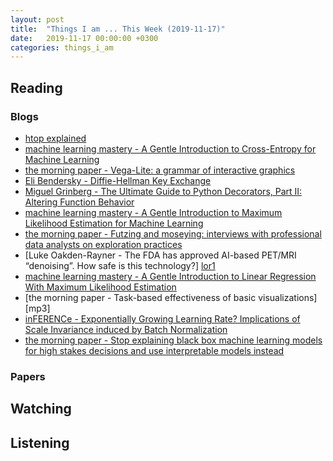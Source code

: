```yaml
---
layout: post
title:  "Things I am ... This Week (2019-11-17)"
date:   2019-11-17 00:00:00 +0300
categories: things_i_am
---
```


<!-- # Things I am ... This Week   -->

## Reading  

### Blogs

- [htop explained][pt1]
- [machine learning mastery - A Gentle Introduction to Cross-Entropy for Machine Learning][mlm1]
- [the morning paper - Vega-Lite: a grammar of interactive graphics][mp1]
- [Eli Bendersky - Diffie-Hellman Key Exchange][eb1]
- [Miguel Grinberg - The Ultimate Guide to Python Decorators, Part II: Altering Function Behavior][mg1]
- [machine learning mastery - A Gentle Introduction to Maximum Likelihood Estimation for Machine Learning][mlm2]
- [the morning paper - Futzing and moseying: interviews with professional data analysts on exploration practices][mp2]
- [Luke Oakden-Rayner - The FDA has approved AI-based PET/MRI “denoising”. How safe is this technology?]
[lor1]
- [machine learning mastery - A Gentle Introduction to Linear Regression With Maximum Likelihood Estimation][mlm3]
- [the morning paper - Task-based effectiveness of basic visualizations][mp3]
- [inFERENCe - Exponentially Growing Learning Rate? Implications of Scale Invariance induced by Batch Normalization][inference1]
- [the morning paper - Stop explaining black box machine learning models for high stakes decisions and use interpretable models instead][mp5]

### Papers

## Watching  

## Listening  

[pt1]:https://peteris.rocks/blog/htop/
[mlm1]:https://machinelearningmastery.com/cross-entropy-for-machine-learning/
[mp1]:https://blog.acolyer.org/2019/10/21/a-grammar-of-interactive-graphics/
[eb1]:https://eli.thegreenplace.net/2019/diffie-hellman-key-exchange/
[mg1]:https://blog.miguelgrinberg.com/post/the-ultimate-guide-to-python-decorators-part-ii-altering-function-behavior
[mlm2]:https://machinelearningmastery.com/what-is-maximum-likelihood-estimation-in-machine-learning/
[mp2]:https://blog.acolyer.org/2019/10/23/futzing-and-moseying/
[lor1]:https://lukeoakdenrayner.wordpress.com/2019/10/23/the-fda-has-approved-ai-based-pet-mri-denoising-how-safe-is-this-technology/
[mlm3]:https://machinelearningmastery.com/linear-regression-with-maximum-likelihood-estimation/
[mp4]:https://blog.acolyer.org/2019/10/25/task-based-effectiveness-of-basic-visualizations/
[inference1]:https://www.inference.vc/exponentially-growing-learning-rate-implications-of-scale-invariance-induced-by-batchnorm/
[mp5]:https://blog.acolyer.org/2019/10/28/interpretable-models/